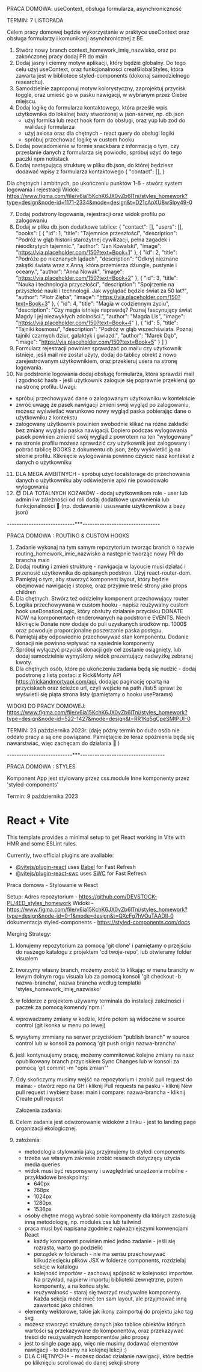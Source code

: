 PRACA DOMOWA: useContext, obsługa formularza, asynchroniczność

TERMIN: 7 LISTOPADA

Celem pracy domowej będzie wykorzystanie w praktyce useContext oraz obsługa formularzy i komunikacji asynchronicznej z BE.

1. Stwórz nowy branch context_homework_imię_nazwisko, oraz po zakończonej pracy dodaj PR do main
2. Dodaj jasny i ciemny motyw aplikacji, który będzie globalny. Do tego celu użyj useContext, oraz funkcjonalności creatGlobalStyles, która zawarta jest w bibliotece styled-components (dokonaj samodzielnego researchu).
3. Samodzielnie zaproponuj motyw kolorystyczny, zaprojektuj przycisk toggle, oraz umieść go w pasku nawigacji, w wybranym przez Ciebie miejscu.
4. Dodaj logikę do formularza kontaktowego, która prześle wpis użytkownika do lokalnej bazy stworzonej w json-server, np. db.json
   - użyj formika lub react hook form do obsługi, oraz yup lub zod do walidacji formularza
   - użyj axiosa oraz dla chętnych - react query do obsługi logiki
   - spróbuj przechować logikę w custom hooku
5. Dodaj powiadomienie w formie snackbara z informacją o tym, czy przesłanie danych z formularza się powiodło, spróbuj użyć do tego paczki npm notistack
6. Dodaj następującą strukturę w pliku db.json, do której będziesz dodawać wpisy z formularza kontaktowego
   {
   "contact": [],
   }

Dla chętnych i ambitnych, po ukończeniu punktów 1-6 - stwórz system logowania i rejestracji
Widok: https://www.figma.com/file/v6ia15KchK6JX0vZb6lTni/styles_homework?type=design&node-id=1171-2334&mode=design&t=D21cApXU8wSlpy49-0

7. Dodaj podstrony logowania, rejestracji oraz widok profilu po zalogowaniu
8. Dodaj w pliku db.json dodatkowe tablice:
   {
   "contact": [],
   "users": [],
   "books": [
   {
   "id": 1,
   "title": "Tajemnice przeszłości",
   "description": "Podróż w głąb historii starożytnej cywilizacji, pełna zagadek i nieodkrytych tajemnic.",
   "author": "Jan Kowalski",
   "image": "https://via.placeholder.com/150?text=Book+1"
   },
   {
   "id": 2,
   "title": "Podróże po nieznanych lądach",
   "description": "Odkryj nieznane zakątki świata wraz z Anną, która przemierza dżungle, pustynie i oceany.",
   "author": "Anna Nowak",
   "image": "https://via.placeholder.com/150?text=Book+2"
   },
   {
   "id": 3,
   "title": "Nauka i technologia przyszłości",
   "description": "Spojrzenie na przyszłość nauki i technologii. Jak wyglądać będzie świat za 50 lat?",
   "author": "Piotr Zięba",
   "image": "https://via.placeholder.com/150?text=Book+3"
   },
   {
   "id": 4,
   "title": "Magia w codziennym życiu",
   "description": "Czy magia istnieje naprawdę? Poznaj fascynujący świat Magdy i jej niezwykłych zdolności.",
   "author": "Magda Lis",
   "image": "https://via.placeholder.com/150?text=Book+4"
   },
   {
   "id": 5,
   "title": "Tajniki kosmosu",
   "description": "Podróż w głąb wszechświata. Poznaj tajniki czarnych dziur, galaktyk i gwiazd.",
   "author": "Marek Dąb",
   "image": "https://via.placeholder.com/150?text=Book+5"
   }
   ]
   }
9. Formularz rejestracji powinien sprawdzać po mailu czy użytkownik istnieje, jeśli mail nie został użyty, dodaj do tablicy obiekt z nowo zarejestrowanym użytkownikiem, oraz przekieruj usera na stronę logowania.
10. Na podstronie logowania dodaj obsługę formularza, która sprawdzi mail i zgodność hasła - jeśli użytkownik zaloguje się poprawnie przekieruj go na stronę profilu. Uwagi:

- spróbuj przechowywać dane o zalogowanym użytkowniku w kontekście
- zwróć uwagę że pasek nawigacji zmieni swój wygląd po zalogowaniu, możesz wyświetlać warunkowo nowy wygląd paska pobierając dane o użytkowniku z kontekstu
- zalogowany użytkownik powinien swobodnie klikać na różne zakładki bez zmiany wyglądu paska nawigacji. Dopiero podczas wylogowania pasek powinien zmienić swój wygląd z powrotem na ten "wylogowany"
- na stronie profilu możesz sprawdzić czy użytkownik jest zalogowany i pobrać tablicę BOOKS z dokumentu db.json, żeby wyświetlić ją na stronie profilu.
  Kliknięcie wylogowania powinno czyścić nasz kontekst z danych o użytkowniku

11. DLA MEGA AMBITNYCH - spróbuj użyć localstorage do przechowania danych o użytkowniku aby odświeżenie apki nie powodowało wylogowania
12. :smiling_imp: DLA TOTALNYCH KOZAKÓW - dodaj użytkownikom role - user lub admin i w zależności od roli dodaj dodatkowe uprawnienia lub funkcjonalności :slightly_smiling_face: (np. dodawanie i ususwanie użytkowników z bazy json)

----------------------------\*\*\*--------------------------------

PRACA DOMOWA : ROUTING & CUSTOM HOOKS

1. Zadanie wykonaj na tym samym repozytorium tworząc branch o nazwie routing_homework_imie_nazwisko a następnie tworząc nowy PR do brancha main
2. Dodaj routing i zmień strukturę - nawigacja w layoucie musi działać i przenosić użytkownika do opisanych podstron. Użyj react-router-dom.
3. Pamiętaj o tym, aby stworzyć komponent layout, który będzie obejmować nawigację i stopkę, oraz przyjmie treść strony jako props children
4. Dla chętnych. Stwórz też oddzielny komponent przechowujący router
5. Logika przechowywana w custom hooku - napisz reużywalny custom hook useDonationLogic, który obsłuży działanie przycisku DONATE NOW na komponentach renderowanych na podstronie EVENTS.
   Niech kliknięcie Donate now dodaje do puli uzyskanych środków np. 1000$ oraz powoduje proporcjonalne poszerzanie paska postępu.
6. Pamiętaj aby odpowiednio przechowywać stan komponentu. Dodanie donacji nie powinno wpływać na sąsiednie komponenty
7. Spróbuj wyłączyć przycisk donacji gdy cel zostanie osiągnięty, lub dodaj samodzielnie wymyślony widok prezentujący nadwyżkę zebranej kwoty.
8. Dla chętnych osób, które po ukończeniu zadania będą się nudzić - dodaj podstronę z listą postaci z Rick&Morty API https://rickandmortyapi.com/api,
   dodając paginację opartą na przyciskach oraz ścieżce url, czyli wejście na path /list/5 sprawi że wyświetli się piąta strona listy (pamiętamy o hooku useParams)

WIDOKI DO PRACY DOMOWEJ: https://www.figma.com/file/v6ia15KchK6JX0vZb6lTni/styles_homework?type=design&node-id=522-1427&mode=design&t=RR1Kq5gCpeSMtPUI-0

TERMIN: 23 października 2023r. (daję późny termin bo dużo osób nie oddało pracy a są one powiązane. Pamiętajcie że teraz opóźnienia będą się nawarstwiać, więc zachęcam do działania :slightly_smiling_face: )

---------------------------\*\*\*-----------------------------------

PRACA DOMOWA : STYLES

Komponent App jest stylowany przez css.module
Inne komponenty przez 'styled-components'

Termin: 9 października 2023

# React + Vite

This template provides a minimal setup to get React working in Vite with HMR and some ESLint rules.

Currently, two official plugins are available:

- [@vitejs/plugin-react](https://github.com/vitejs/vite-plugin-react/blob/main/packages/plugin-react/README.md) uses [Babel](https://babeljs.io/) for Fast Refresh
- [@vitejs/plugin-react-swc](https://github.com/vitejs/vite-plugin-react-swc) uses [SWC](https://swc.rs/) for Fast Refresh

Praca domowa - Stylowanie w React

Setup:
Adres repozytorium - https://github.com/DEVSTOCK-PL/4ED_styles_homework
Widoki - https://www.figma.com/file/v6ia15KchK6JX0vZb6lTni/styles_homework?type=design&node-id=0-1&mode=design&t=QXcFg7hVOuTAADIl-0
dokumentacja styled-components - https://styled-components.com/docs

Merging Strategy:

1. klonujemy repozytorium za pomocą 'git clone' i pamiętamy o przejściu do naszego katalogu z projektem 'cd twoje-repo', lub otwieramy folder visualem
2. tworzymy własny branch, możemy zrobić to klikając w menu branchy w lewym dolnym rogu visuala lub za pomocą konsoli 'git checkout -b nazwa-brancha', nazwa brancha według templatki 'styles_homework_imię_nazwisko'
3. w folderze z projektem używamy terminala do instalacji zależności i paczek za pomocą komendy'npm i'
4. wprowadzamy zmiany w kodzie, które potem są widoczne w source control (git ikonka w menu po lewej)
5. wysyłamy zmmiany na serwer przyciskiem "publish branch" w source control lub w konsoli za pomocą 'git push origin nazwa-brancha'
6. jeśli kontynuujemy pracę, możemy commitować kolejne zmiany na nasz opublikowany branch przyciskiem Sync Changes lub w konsoli za pomocą 'git commit -m "opis zmian"'
7. Gdy skończymy musimy wejść na repozytorium i zrobić pull request do maina: - otwórz repo na GH i kliknij Pull requests na pasku - kliknij New pull request i wybierz base: main i compare: nazwa-brancha - kliknij Create pull request

   Założenia zadania:

8. Celem zadania jest odwzorowanie widoków z linku - jest to landing page organizacji ekologicznej.
9. założenia:
   - metodologia stylowania jaką przyjmujemy to styled-components
   - trzeba we własnym zakresie zrobić research dotyczący użycia media queries
   - widok musi być responsywny i uwzględniać urządzenia mobilne - przykładowe breakpointy:
     - 640px
     - 768px
     - 1024px
     - 1280px
     - 1536px
   - osoby chętne mogą wybrać sobie komponenty dla których zastosują inną metodologię, np. modules.css lub tailwind
   - praca musi być napisana zgodnie z najważniejszymi konwencjami React
     - każdy komponent powinien mieć jedno zadanie - jeśli się rozrasta, warto go podzielić
     - porządek w folderach - nie ma sensu przechowywać kilkudziesięciu plików JSX w folderze components, rozdzielaj sekcje w katalogu
     - kolejność importów - zachowuj spójność w kolejności importów. Na przykład, najpierw importuj biblioteki zewnętrzne, potem komponenty, a na końcu style.
     - reużywalność - staraj się tworzyć reużywalne komponenty. Każda sekcja może mieć ten sam layout, ale przyjmować inną zawartość jako children
   - elementy wektorowe, takie jak ikony zaimportuj do projektu jako tag svg
   - możesz stworzyć strukturę danych jako tablice obiektów których wartości są przekazywane do komponentów, oraz przekazywać treści do reużywalnych komponentów jako propsy
   - jest to single page app, więc nie musimy dodawać elementów nawigacji - to dodamy na kolejnej lekcji :)
   - DLA CHĘTNYCH\* - możesz dodać działanie nawigacji, które będzie po kliknięciu scrollować do danej sekcji strony

